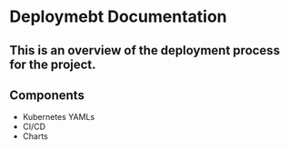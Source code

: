 # Deploymebt Documentation

## This is an overview of the deployment process for the project.

## Components
- Kubernetes YAMLs
- CI/CD
- Charts